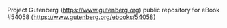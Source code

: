 Project Gutenberg (https://www.gutenberg.org) public repository for
eBook #54058 (https://www.gutenberg.org/ebooks/54058)
